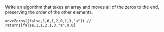 Write an algorithm that takes an array and moves all of the zeros to the end, preserving the order of the other elements.

`
moveZeros([false,1,0,1,2,0,1,3,"a"]) // returns[false,1,1,2,1,3,"a",0,0]
`